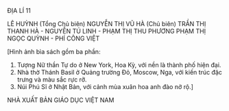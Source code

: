 ĐỊA LÍ 11

LÊ HUỲNH (Tổng Chủ biên)
NGUYỄN THỊ VŨ HÀ (Chủ biên)
TRẦN THỊ THANH HÀ - NGUYỄN TÚ LINH - PHẠM THỊ THU PHƯƠNG
PHẠM THỊ NGỌC QUỲNH - PHÍ CÔNG VIỆT

[Hình ảnh bìa sách gồm ba phần:
1. Tượng Nữ thần Tự do ở New York, Hoa Kỳ, với nền là thành phố hiện đại.
2. Nhà thờ Thánh Basil ở Quảng trường Đỏ, Moscow, Nga, với kiến trúc đặc trưng và màu sắc rực rỡ.
3. Núi Phú Sĩ ở Nhật Bản, với cảnh mùa xuân hoa anh đào nở rộ.]

NHÀ XUẤT BẢN GIÁO DỤC VIỆT NAM